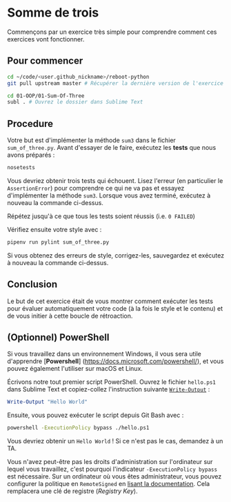 # Somme de trois

Commençons par un exercice très simple pour comprendre comment ces exercices vont fonctionner.

## Pour commencer

```bash
cd ~/code/<user.github_nickname>/reboot-python
git pull upstream master # Récupérer la dernière version de l'exercice

cd 01-OOP/01-Sum-Of-Three
subl . # Ouvrez le dossier dans Sublime Text
```

## Procedure

Votre but est d'implémenter la méthode `sum3` dans le fichier `sum_of_three.py`. Avant d'essayer de le faire, exécutez les **tests** que nous avons préparés :

```bash
nosetests
```

Vous devriez obtenir trois tests qui échouent. Lisez l'erreur (en particulier le `AssertionError`) pour comprendre ce qui ne va pas et essayez d'implémenter la méthode `sum3`. Lorsque vous avez terminé, exécutez à nouveau la commande ci-dessus.

Répétez jusqu'à ce que tous les tests soient réussis (i.e. `0 FAILED`)

Vérifiez ensuite votre style avec :

```bash
pipenv run pylint sum_of_three.py
```

Si vous obtenez des erreurs de style, corrigez-les, sauvegardez et exécutez à nouveau la commande ci-dessus.

## Conclusion

Le but de cet exercice était de vous montrer comment exécuter les tests pour évaluer automatiquement votre code (à la fois le style et le contenu) et de vous initier à cette boucle de rétroaction.

## (Optionnel) PowerShell

Si vous travaillez dans un environnement Windows, il vous sera utile d'apprendre [**Powershell**] (https://docs.microsoft.com/powershell/), et vous pouvez également l'utiliser sur macOS et Linux.

Écrivons notre tout premier script PowerShell. Ouvrez le fichier `hello.ps1` dans Sublime Text et copiez-collez l'instruction suivante [`Write-Output`](https://docs.microsoft.com/powershell/module/microsoft.powershell.utility/write-output) :

```powershell
Write-Output "Hello World"
```

Ensuite, vous pouvez exécuter le script depuis Git Bash avec :

```bash
powershell -ExecutionPolicy bypass ./hello.ps1
```

Vous devriez obtenir un `Hello World` ! Si ce n'est pas le cas, demandez à un TA.

Vous n'avez peut-être pas les droits d'administration sur l'ordinateur sur lequel vous travaillez, c'est pourquoi l'indicateur `-ExecutionPolicy bypass` est nécessaire. Sur un ordinateur où vous êtes administrateur, vous pouvez configurer la politique en `RemoteSigned` en [lisant la documentation](https://docs.microsoft.com/en-us/powershell/module/microsoft.powershell.security/set-executionpolicy?view=powershell-6). Cela remplacera une clé de registre (*Registry Key*).
